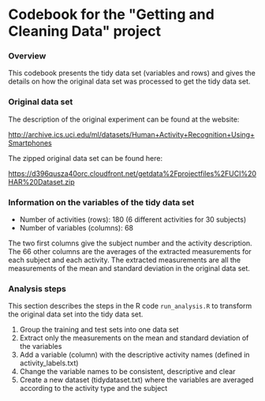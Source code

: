 # Codebook for the "Getting and Cleaning Data" project

### Overview
This codebook presents the tidy data set (variables and rows) and gives the details on how the original data set was processed to get the tidy data set.


### Original data set
The description of the original experiment can be found at the website: 

http://archive.ics.uci.edu/ml/datasets/Human+Activity+Recognition+Using+Smartphones

The zipped original data set can be found here: 

https://d396qusza40orc.cloudfront.net/getdata%2Fprojectfiles%2FUCI%20HAR%20Dataset.zip


### Information on the variables of the tidy data set

* Number of activities (rows): 180 (6 different activities for 30 subjects)
* Number of variables (columns): 68

The two first columns give the subject number and the activity description. The 66 other columns are the averages of the extracted measurements for each subject and each activity. The extracted measurements are all the measurements of the mean and standard deviation in the original data set.


### Analysis steps
This section describes the steps in the R code `run_analysis.R` to transform the original data set into the tidy data set.

1. Group the training and test sets into one data set
2. Extract only the measurements on the mean and standard deviation of the variables
3. Add a variable (column) with the descriptive activity names (defined in activity_labels.txt)
4. Change the variable names to be consistent, descriptive and clear
5. Create a new dataset (tidydataset.txt) where the variables are averaged according to the activity type and the subject

